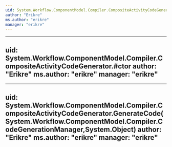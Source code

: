 ```yaml
---
uid: System.Workflow.ComponentModel.Compiler.CompositeActivityCodeGenerator
author: "Erikre"
ms.author: "erikre"
manager: "erikre"
---
```


---
uid: System.Workflow.ComponentModel.Compiler.CompositeActivityCodeGenerator.#ctor
author: "Erikre"
ms.author: "erikre"
manager: "erikre"
---

---
uid: System.Workflow.ComponentModel.Compiler.CompositeActivityCodeGenerator.GenerateCode(System.Workflow.ComponentModel.Compiler.CodeGenerationManager,System.Object)
author: "Erikre"
ms.author: "erikre"
manager: "erikre"
---
